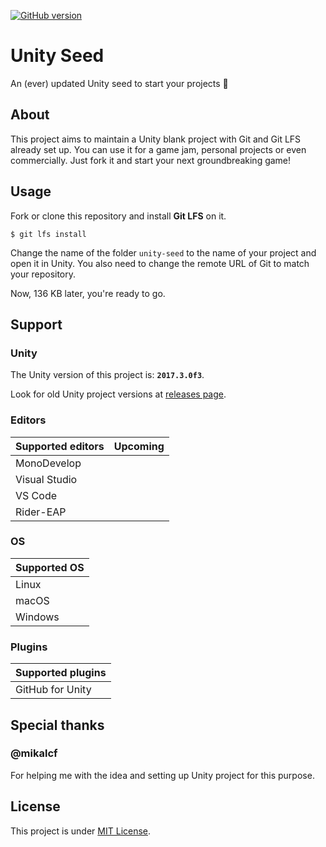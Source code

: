 [![GitHub version](https://badge.fury.io/gh/popenke%2Funity-seed.svg)](https://badge.fury.io/gh/popenke%2Funity-seed)

# Unity Seed
An (ever) updated Unity seed to start your projects 🌱

## About
This project aims to maintain a Unity blank project with Git and Git LFS already set up. You can use it for a game jam, personal projects or even commercially. Just fork it and start your next groundbreaking game!

## Usage
Fork or clone this repository and install **Git LFS** on it.

```shell
$ git lfs install
```
Change the name of the folder `unity-seed` to the name of your project and open it in Unity. You also need to change the remote URL of Git to match your repository.

Now, 136 KB later, you're ready to go.

## Support
### Unity
The Unity version of this project is: **`2017.3.0f3`**.

Look for old Unity project versions at [releases page](https://github.com/popenke/unity-seed/releases).

### Editors

| Supported editors | Upcoming |
|-------------------|----------|
| MonoDevelop       |          |
| Visual Studio     |          |
| VS Code           |          |
| Rider-EAP         |          |

### OS

| Supported OS |
|--------------|
| Linux        |
| macOS        |
| Windows      |

### Plugins

| Supported plugins |
|-------------------|
| GitHub for Unity  |

## Special thanks

### @mikalcf
For helping me with the idea and setting up Unity project for this purpose.

## License
This project is under [MIT License](https://choosealicense.com/licenses/mit/).
